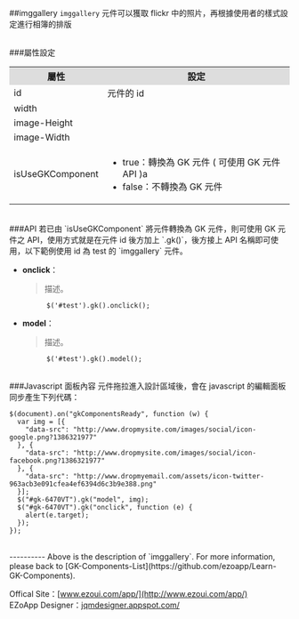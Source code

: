 ##imggallery
`imggallery` 元件可以獲取 flickr 中的照片，再根據使用者的樣式設定進行相簿的排版 

<br/>
###屬性設定
<table>

<tr>
<th style="background:#ddd;">屬性</th>
<th style="background:#ddd;">設定</th>
</tr>

<tr>
<td>id</td>
<td>元件的 id</td>
</tr>

<tr>
<td>width</td>
<td></td>
</tr>

<tr>
<td>image-Height</td>
<td></td>
</tr>

<tr>
<td>image-Width</td>
<td></td>
</tr>

<tr>
<td>isUseGKComponent</td>
<td><ul>
<li>true：轉換為 GK 元件 ( 可使用 GK 元件 API )a</li>
<li>false：不轉換為 GK 元件</li>
</ul></td>
</tr>

</table>

<br/>
###API
若已由 `isUseGKComponent` 將元件轉換為 GK 元件，則可使用 GK 元件之 API，使用方式就是在元件 id 後方加上 `.gk()`，後方接上 API 名稱即可使用，以下範例使用 id 為 test 的 `imggallery` 元件。

- **onclick**：  
  	> 描述。

			$('#test').gk().onclick();


- **model**：  
  	> 描述。

			$('#test').gk().model();

<br/>
###Javascript 面板內容
元件拖拉進入設計區域後，會在 javascript 的編輯面板同步產生下列代碼：

	$(document).on("gkComponentsReady", function (w) {
	  var img = [{
	    "data-src": "http://www.dropmysite.com/images/social/icon-google.png?1386321977"
	  }, {
	    "data-src": "http://www.dropmysite.com/images/social/icon-facebook.png?1386321977"
	  }, {
	    "data-src": "http://www.dropmyemail.com/assets/icon-twitter-963acb3e091cfea4ef6394d6c3b9e388.png"
	  }];
	  $("#gk-6470VT").gk("model", img);
	  $("#gk-6470VT").gk("onclick", function (e) {
	    alert(e.target);
	  });
	});

<br/>
----------
Above is the description of `imggallery`. For more information, please back to [GK-Components-List](https://github.com/ezoapp/Learn-GK-Components).

Offical Site：[www.ezoui.com/app/](http://www.ezoui.com/app/)  
EZoApp Designer：[jqmdesigner.appspot.com/](http://jqmdesigner.appspot.com/)




